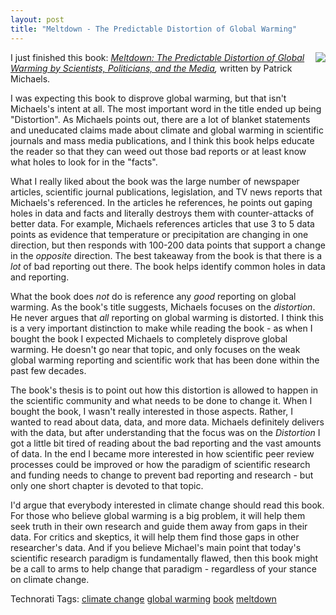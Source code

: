 ```yaml
---
layout: post
title: "Meltdown - The Predictable Distortion of Global Warming"
---
```


<p><img style="margin-left: 7px" src="http://images.barnesandnoble.com/images/13780000/13787868.JPG" align="right" border="0" />I just finished this book: <a href="http://www.amazon.com/Meltdown-Predictable-Distortion-Scientists-Politicians/dp/1930865791/ref=pd_bbs_sr_1?ie=UTF8&amp;s=books&amp;qid=1218027941&amp;sr=8-1" target="_blank"><em>Meltdown: The Predictable Distortion of Global Warming by Scientists, Politicians, and the Media</em></a><em>, </em>written by Patrick Michaels.</p>
  
<p>I was expecting this book to disprove global warming, but that isn't Michaels's intent at all.  The most important word in the title ended up being "Distortion".  As Michaels points out, there are a lot of blanket statements and uneducated claims made about climate and global warming in scientific journals and mass media publications, and I think this book helps educate the reader so that they can weed out those bad reports or at least know what holes to look for in the "facts".  </p>
  
<p>What I really liked about the book was the large number of newspaper articles, scientific journal publications, legislation, and TV news reports that Michaels's referenced.  In the articles he references, he points out gaping holes in data and facts and literally destroys them with counter-attacks of better data.  For example, Michaels references articles that use 3 to 5 data points as evidence that temperature or precipitation are changing in one direction, but then responds with 100-200 data points that support a change in the <em>opposite</em> direction.  The best takeaway from the book is that there is a <em>lot</em> of bad reporting out there.  The book helps identify common holes in data and reporting.</p>
  
<p>What the book does <em>not</em> do is reference any <em>good</em> reporting on global warming.  As the book's title suggests, Michaels focuses on the <em>distortion</em>.  He never argues that <em>all</em> reporting on global warming is distorted.  I think this is a very important distinction to make while reading the book - as when I bought the book I expected Michaels to completely disprove global warming.  He doesn't go near that topic, and only focuses on the weak global warming reporting and scientific work that has been done within the past few decades.  </p>
  
<p>The book's thesis is to point out how this distortion is allowed to happen in the scientific community and what needs to be done to change it.  When I bought the book, I wasn't really interested in those aspects.  Rather, I wanted to read about data, data, and more data.  Michaels definitely delivers with the data, but after understanding that the focus was on the <em>Distortion </em>I got a little bit tired of reading about the bad reporting and the vast amounts of data.  In the end I became more interested in how scientific peer review processes could be improved or how the paradigm of scientific research and funding needs to change to prevent bad reporting and research - but only one short chapter is devoted to that topic.  </p>
  
<p>I'd argue that everybody interested in climate change should read this book.  For those who believe global warming is a big problem, it will help them seek truth in their own research and guide them away from gaps in their data.  For critics and skeptics, it will help them find those gaps in other researcher's data.  And if you believe Michael's main point that today's scientific research paradigm is fundamentally flawed, then this book might be a call to arms to help change that paradigm - regardless of your stance on climate change.</p>
  
<div class="tags" id="scid:0767317B-992E-4b12-91E0-4F059A8CECA8:4215d021-3417-4022-a4e9-eda760b8ee0c">Technorati Tags: <a href="http://technorati.com/tags/climate%20change" target="_blank" rel="tag">climate change</a> <a href="http://technorati.com/tags/global%20warming" target="_blank" rel="tag">global warming</a> <a href="http://technorati.com/tags/book" target="_blank" rel="tag">book</a> <a href="http://technorati.com/tags/meltdown" target="_blank" rel="tag">meltdown</a></div> 
